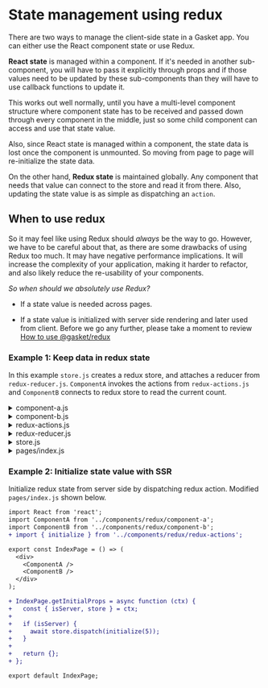 # State management using redux

There are two ways to manage the client-side state in a Gasket app. You can either
use the React component state or use Redux.

**React state** is managed within a component. If it's needed in another sub-component,
you will have to pass it explicitly through props and if those values need to be updated
by these sub-components than they will have to use callback functions to update it.

This works out well normally, until you have a multi-level component structure where
component state has to be received and passed down through every component in the middle,
just so some child component can access and use that state value.

Also, since React state is managed within a component, the state data is lost once the
component is unmounted. So moving from page to page will re-initialize the state data.

On the other hand, **Redux state** is maintained globally. Any component that needs
that value can connect to the store and read it from there. Also, updating the state
value is as simple as dispatching an `action`.

## When to use redux

So it may feel like using Redux should *always* be the way to go. However, we have to
be careful about that, as there are some drawbacks of using Redux too much. It may
have negative performance implications. It will increase the complexity of your
application, making it harder to refactor, and also likely reduce the re-usability of
your components.

*So when should we absolutely use Redux?*

- If a state value is needed across pages.

- If a state value is initialized with server side rendering and later used from client.
Before we go any further, please take a moment to review [How to use @gasket/redux](/packages/gasket-redux)

### Example 1: Keep data in redux state

In this example `store.js` creates a redux store, and attaches a reducer from
`redux-reducer.js`. `ComponentA` invokes the actions from `redux-actions.js`
and `ComponentB` connects to redux store to read the current count.

<details><summary>component-a.js</summary>
<p>

```javascript
import React from 'react';
import PropTypes from 'prop-types';
import { increment, decrement } from './redux-actions';
import { connect } from 'react-redux';

class ComponentA  extends React.Component {
  static propTypes = {
    increment: PropTypes.func,
    decrement: PropTypes.func
  };

  increment = () => {
    this.props.increment();
  };

  decrement = () => {
    this.props.decrement();
  };

  render() {
    return (
      <div>
        <button onClick={ this.increment }>Increment</button>
        <button onClick={ this.decrement }>Decrement</button>
      </div>
    );
  }
}

export default connect(null, { increment, decrement })(ComponentA);
```

</p>
</details>

<details><summary>component-b.js</summary>
<p>

```javascript
import React from 'react';
import PropTypes from 'prop-types';
import { connect } from 'react-redux';

class ComponentB  extends React.Component {
  static propTypes = {
    currentCount: PropTypes.number
  };

  render() {
    return (
      <div>
        Current Count: { this.props.currentCount }
      </div>
    );
  }
}

function mapStateToProps(state) {
  return {
    currentCount: state.reduxReducer.currentCount
  };
}

export default connect(mapStateToProps)(ComponentB);
```

</p>
</details>

<details><summary>redux-actions.js</summary>
<p>

```javascript
const INCREASE_BY_ONE = 'INCREASE_BY_ONE';
const DECREASE_BY_ONE = 'DECREASE_BY_ONE';
const INITIALIZE_COUNT = 'INITIALIZE_COUNT';

const initialize = (count) => {
  return {
    type: INITIALIZE_COUNT,
    payload: count
  };
};

const increment = () => {
  return {
    type: INCREASE_BY_ONE
  };
};

const decrement = () => {
  return {
    type: DECREASE_BY_ONE
  };
};

module.exports = {
  initialize,
  increment,
  decrement,
  INCREASE_BY_ONE,
  DECREASE_BY_ONE,
  INITIALIZE_COUNT
};
```

</p>
</details>

<details><summary>redux-reducer.js</summary>
<p>

```javascript
const { INCREASE_BY_ONE, DECREASE_BY_ONE, INITIALIZE_COUNT } = require('../components/redux/redux-actions');

module.exports = function reducer(state = {}, action) {
  const getCurrentCount = (state) => {
    if (!state.currentCount) {
      return 0;
    }
    return state.currentCount;
  };
  const currentCount = getCurrentCount(state);
  switch (action.type) {
    case INITIALIZE_COUNT: {
      return { ...state, currentCount: action.payload };
    }
    case INCREASE_BY_ONE: {
      return { ...state, currentCount: currentCount + 1 };
    }
    case DECREASE_BY_ONE: {
      return { ...state, currentCount: currentCount > 0 ? currentCount - 1 : currentCount };
    }
    default:
      return state;
  }
};
```

</p>
</details>

<details><summary>store.js</summary>
<p>

```javascript
const { configureMakeStore } = require('@gasket/redux');
const reduxReducer = require('./redux-reducer');

const reducers = {
  reduxReducer
};

module.exports = configureMakeStore({ reducers });
```

</p>
</details>

<details><summary>pages/index.js</summary>
<p>

```javascript
import React from 'react';
import ComponentA from '../component-a';
import ComponentB from '../component-b';

export const IndexPage = () => (
  <div>
    <ComponentA />
    <ComponentB />
  </div>
);

export default IndexPage;

```

</p>
</details>

### Example 2: Initialize state value with SSR

Initialize redux state from server side by dispatching redux action.
Modified `pages/index.js` shown below.

```diff
import React from 'react';
import ComponentA from '../components/redux/component-a';
import ComponentB from '../components/redux/component-b';
+ import { initialize } from '../components/redux/redux-actions';

export const IndexPage = () => (
  <div>
    <ComponentA />
    <ComponentB />
  </div>
);

+ IndexPage.getInitialProps = async function (ctx) {
+   const { isServer, store } = ctx;
+
+   if (isServer) {
+     await store.dispatch(initialize(5));
+   }
+
+   return {};
+ };

export default IndexPage;
```
